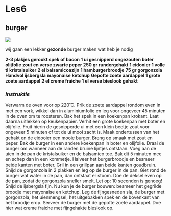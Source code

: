 # Les6

## burger

![](https://www.thecookierookie.com/wp-content/uploads/2023/04/featured-stovetop-burgers-recipe.jpg)

wij gaan een lekker **gezonde** burger maken wat heb je nodig

**2-3 plakjes gerookt spek of bacon**
**1 ui gesnipperd**
**ongezouten boter**
**olijfolie**
**zout en verse zwarte peper**
**250 gr rundergehakt**
**1 eidooier**
**1 volle tl kristalsuiker**
**2 el balsamicoazijn**
**1 hamburgerbroodje**
**75 gr gorgonzola**
**Handvol ijsbergsla**
**mayonaise**
**ketchup**
**Gepofte zoete aardappel**
**1 grote zoete aardappel**
**2 el creme fraiche**
**1 el verse bieslook gehakt**

### **_instruktie_**

Verwarm de oven voor op 220˚C. Prik de zoete aardappel rondom even in met een vork, wikkel dan in aluminiumfolie en leg voor ongeveer 45 minuten in de oven om te roosteren.
Bak het spek in een koekenpan krokant. Laat daarna uitlekken op keukenpapier.
Verhit een grote koekenpan met boter en olijfolie. Fruit hierin de gesnipperde ui met een klein beetje zout voor ongeveer 5 minuten of tot de ui mooi zacht is.
Maak ondertussen van het gehakt en de eidooier een mooie burger. Breng op smaak met zout en peper. Bak de burger in een andere koekenpan in boter en olijfolie. Draai de burger om wanneer aan de randen bruine lijntjes ontstaan.
Voeg aan de uien in de pan de kristalsuiker en de balsamico toe. Bak dit 5 minuten mee en schep dan in een kommetje.
Halveer het burgerbroodje en besmeer beide kanten met boter. Gril in een grillpan aan beide kanten goudbruin.
Snijd de gorgonzola in 2 plakken en leg op de burger in de pan. Giet rond de burger wat water in de pan, dan ontstaat er stoom. Doe de deksel even op de pan, zodat de gorgonzola sneller smelt. Let op: 10 seconden is genoeg!
Snijd de ijsbergsla fijn. Nu kun je de burger bouwen: besmeer het gegrilde broodje met mayonaise en ketchup.
Leg de fijngesneden sla, de burger met gorgonzola, het uienmengsel, het uitgebakken spek en de bovenkant van het broodje erop.
Serveer de burger met de gepofte zoete aardappel. Doe hier wat creme fraiche met fijngehakte bieslook op.
